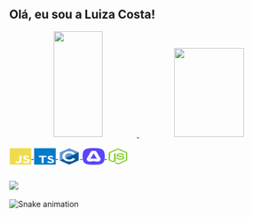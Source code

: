 ## Olá, eu sou a Luiza Costa!
<div align="center">
  <a href="https://github.com/luizacostaa">
  <img height="190em" width="42%" src="https://github-readme-stats.vercel.app/api?username=luizacostaa&show_icons=true&theme=dracula&include_all_commits=true&count_private=true"/>
  <img height="160em" width="50%" src="https://github-readme-stats.vercel.app/api/top-langs/?username=luizacostaa&layout=compact&langs_count=7&theme=dracula"/>
</div>
<div style="display: inline_block"><br>
  <img align="center" alt="Lu-Js" height="30" width="40" src="https://raw.githubusercontent.com/devicons/devicon/master/icons/javascript/javascript-plain.svg">
  <img align="center" alt="Lu-Ts" height="30" width="40" src="https://raw.githubusercontent.com/devicons/devicon/master/icons/typescript/typescript-plain.svg">
  <img align="center" alt="Lu-C" height="30" width="40" src="https://raw.githubusercontent.com/devicons/devicon/master/icons/c/c-original.svg">
  <img align="center" alt="Lu-C" height="30" width="40" src="https://raw.githubusercontent.com/devicons/devicon/master/icons/adonisjs/adonisjs-original.svg">
  <img align="center" alt="Lu-C" height="30" width="40" src="https://raw.githubusercontent.com/devicons/devicon/master/icons/nodejs/nodejs-original.svg">
  
  

</div>
  
  ##
 
<div> 
  <a href="https://www.linkedin.com/in/https://www.linkedin.com/in/luiza-costa-117359218/" target="_blank"><img src="https://img.shields.io/badge/-LinkedIn-%230077B5?style=for-the-badge&logo=linkedin&logoColor=white" target="_blank"></a> 
  
  ![Snake animation](https://github.com/luizacostaa/luizacostaa/blob/output/github-contribution-grid-snake.svg)
  
</div>
